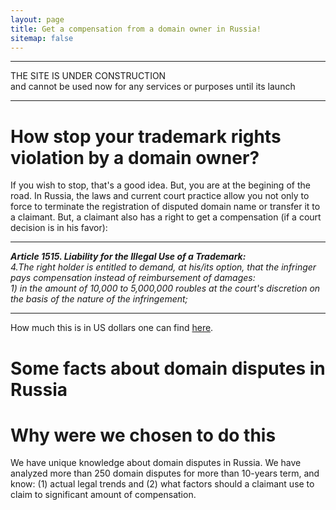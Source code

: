 ```yaml
---
layout: page
title: Get a compensation from a domain owner in Russia!
sitemap: false
---
```


----

THE SITE IS UNDER CONSTRUCTION <br/>
and cannot be used now for any services or purposes until its launch

---

# How stop your trademark rights violation by a domain owner?

If you wish to stop, that's a good idea. But, you are at the begining of the road. In Russia, the laws and current court practice allow you not only to force to terminate the registration of disputed domain name or transfer it to a claimant. But, a claimant also has a right to get a compensation (if a court decision is in his favor):

----

_**Article 1515. Liability for the Illegal Use of a Trademark:**_ <br/>
_4.The right holder is entitled to demand, at his/its option, that the infringer pays compensation instead of reimbursement of damages:_ <br/>
_1) in the amount of 10,000 to 5,000,000 roubles at the court's discretion on the basis of the nature of the infringement;_

----

How much this is in US dollars one can find [here](https://www.xe.com/currencyconverter/convert/?Amount=1&From=RUB&To=USD).

# Some facts about domain disputes in Russia

# Why were we chosen to do this

We have unique knowledge about domain disputes in Russia. We have analyzed more than 250 domain disputes for more than 10-years term, and know: (1) actual legal trends and (2) what factors should a claimant use to claim to significant amount of compensation.


[documentation]: docs/README.md
[install]: docs/install.md
[upgrade]: docs/upgrade.md
[config]: docs/config.md

